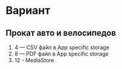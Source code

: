 # Вариант 
## Прокат авто и велосипедов
1) 4 — CSV файл в App specific storage
2) 8 — PDF файл в App specific storage
3) 12 - MediaStore
